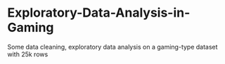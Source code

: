 # Exploratory-Data-Analysis-in-Gaming
Some data cleaning, exploratory data analysis on a gaming-type dataset with 25k rows
